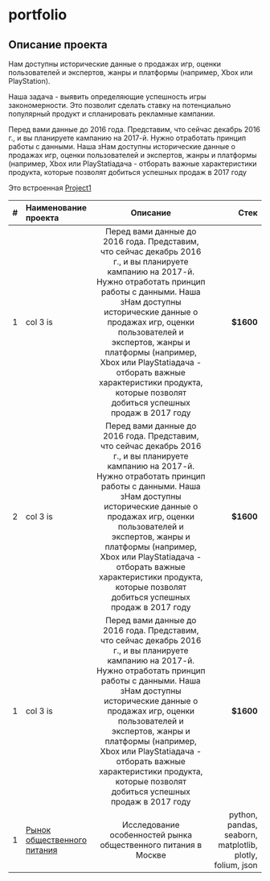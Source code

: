 # portfolio

## Описание проекта
Нам доступны исторические данные о продажах игр, оценки пользователей и экспертов, жанры и платформы (например, Xbox или PlayStation).

Наша задача - выявить определяющие успешность игры закономерности. Это позволит сделать ставку на потенциально популярный продукт и спланировать рекламные кампании.

Перед вами данные до 2016 года. Представим, что сейчас декабрь 2016 г., и вы планируете кампанию на 2017-й. Нужно отработать принцип работы с данными. Наша зНам доступны исторические данные о продажах игр, оценки пользователей и экспертов, жанры и платформы (например, Xbox или PlayStatiадача - отборать важные характеристики продукта, которые позволят добиться успешных продаж в 2017 году

Это встроенная [Project1](https://github.com/Touranna/portfolio/tree/main/Projet1 "Я ссылка")



|# | Наименование проекта | Описание  | Стек |
|:-|:------------- |:---------------:| -------------:|
|1| col 3 is      | Перед вами данные до 2016 года. Представим, что сейчас декабрь 2016 г., и вы планируете кампанию на 2017-й. Нужно отработать принцип работы с данными. Наша зНам доступны исторические данные о продажах игр, оценки пользователей и экспертов, жанры и платформы (например, Xbox или PlayStatiадача - отборать важные характеристики продукта, которые позволят добиться успешных продаж в 2017 году |     **$1600** |
|2| col 3 is      | Перед вами данные до 2016 года. Представим, что сейчас декабрь 2016 г., и вы планируете кампанию на 2017-й. Нужно отработать принцип работы с данными. Наша зНам доступны исторические данные о продажах игр, оценки пользователей и экспертов, жанры и платформы (например, Xbox или PlayStatiадача - отборать важные характеристики продукта, которые позволят добиться успешных продаж в 2017 году |     **$1600** |
|1| col 3 is      | Перед вами данные до 2016 года. Представим, что сейчас декабрь 2016 г., и вы планируете кампанию на 2017-й. Нужно отработать принцип работы с данными. Наша зНам доступны исторические данные о продажах игр, оценки пользователей и экспертов, жанры и платформы (например, Xbox или PlayStatiадача - отборать важные характеристики продукта, которые позволят добиться успешных продаж в 2017 году |     **$1600** |
|1|  [Рынок общественного питания](https://github.com/Touranna/portfolio/tree/main/%D0%98%D1%81%D1%81%D0%BB%D0%B5%D0%B4%D0%BE%D0%B2%D0%B0%D0%BD%D0%B8%D0%B5%20%D1%80%D1%8B%D0%BD%D0%BA%D0%B0%20%D0%BE%D0%B1%D1%89%D0%B5%D1%81%D1%82%D0%B2%D0%B5%D0%BD%D0%BD%D0%BE%D0%B3%D0%BE%20%D0%BF%D0%B8%D1%82%D0%B0%D0%BD%D0%B8%D1%8F)      | Исследование особенностей рынка общественного питания в Москве |  python, pandas, seaborn, matplotlib, plotly, folium, json |
